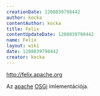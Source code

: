 ```yaml
---
creationDate: 1208039798442 
author: kocka 
contentAuthor: kocka 
title: Felix 
contentUpdateDate: 1208039798442 
name: Felix 
layout: wiki 
date: 1208039798442 
creator: kocka 
---
```

http://felix.apache.org

Az [apache](ASF.html) [OSGi](OSGi.html) imlementációja.


